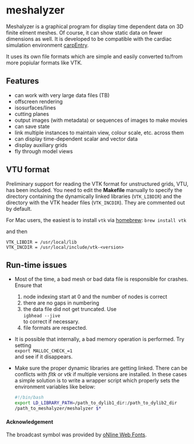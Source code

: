 # meshalyzer

Meshalyzer is a graphical program for display time dependent data on 3D finite elment meshes. Of course, it can show static data on fewer dimensions as well. 
It is developed to be compatible with the cardiac simulation environment [carpEntry](http://carp.medunigraz.at/carputils). 

It uses its own file formats which are simple and easily converted to/from more popiular formats like VTK.

## Features

* can work with very large data files (TB)
* offscreen rendering
* isosurfaces/lines
* cutting planes
* output images (with metadata) or sequences of images to make movies
* can save state
* link multiple instances to maintain view, colour scale, etc. across them
* can display time-dependent scalar and vector data
* display auxiliary grids
* fly through model views

## VTU format

Preliminary support for reading the VTK format for unstructured grids, VTU, has been included. You need to edit the **Makefile** manually to specify the directory containing the dynamically linked libraries (`VTK_LIBDIR`) and the directory with the VTK header files (`VTK_INCDIR`). They
are commented out by default.

For Mac users, the easiest is to install `vtk` via [homebrew](https://brew.sh/): `brew install vtk`

and then 

    VTK_LIBDIR = /usr/local/lib
    VTK_INCDIR = /usr/local/include/vtk-<version>

## Run-time issues

* Most of the time, a bad mesh or bad data file is responsible for crashes.
    Ensure that
    1. node indexing start at 0 and the number of nodes is correct
    2. there are no gaps in numbering
    3. the data file did not get truncated. Use  
    `igbhead --jive`  
    to correct if necessary.
    4. file formats are respected.

* It is possible that internally, a bad memory operation is performed. Try setting   
`export MALLOC_CHECK_=1`  
and see if it disappears.

* Make sure the proper dynamic libraries are getting linked. There can be conflicts with *fltk* or *vtk* if
  multiple versions are installed. In these cases a simple solution is to write a wrapper script which 
  properly sets the environment variables like below:

  ```bash
  #!/bin/bash
  export LD_LIBRARY_PATH=/path_to_dylib1_dir:/path_to_dylib2_dir
  /path_to_meshalyzer/meshalyzer $*
  ```


#### Acknowledgement

The broadcast symbol was provided by [oNline Web Fonts](http://www.onlinewebfonts.com).
